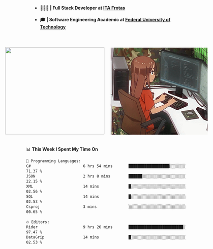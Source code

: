 <body style="margin-bottom: 40px; gap: 20px">
  <div style="display: flex; flex-direction: column; width: auto; margin: 0 auto; padding: 20px;">
    <ul style="flex: 1; margin-bottom: 20px;">
      <li><h4>🧑🏽‍💻 | Full Stack Developer at <a href="https://itafrotas.com//">ITA Frotas</a></h4></li>
      <li><h4>🎓 | Software Engineering Academic at <a href="http://www.utfpr.edu.br/">Federal University of Technology</a></h4></li>
      <br/>
    </ul>
    <div style="display: flex; justify-content: center; align-items: center; gap: 20px;">
      <a href="https://skillicons.dev">
        <img width="312" height="274" src="https://skillicons.dev/icons?i=cs,dotnet,php,laravel,ts,js,nodejs,react,swift,java,adonis,postgres,mysql,mongodb,postman,c,heroku,gradle,npm,flutter,docker,aws,redis,kubernetes&theme=light&&perline=4" />
      </a>
      <img width="312" height="274" src="assets/umiko.gif" alt="Computer Boy" />
    </div>
  </div>
</body>


<!--START_SECTION:waka-->
📊 **This Week I Spent My Time On** 

```text
💬 Programming Languages: 
C#                       6 hrs 54 mins       ██████████████████░░░░░░░   71.37 % 
JSON                     2 hrs 8 mins        ██████░░░░░░░░░░░░░░░░░░░   22.15 % 
XML                      14 mins             █░░░░░░░░░░░░░░░░░░░░░░░░   02.56 % 
SQL                      14 mins             █░░░░░░░░░░░░░░░░░░░░░░░░   02.53 % 
Csproj                   3 mins              ░░░░░░░░░░░░░░░░░░░░░░░░░   00.65 % 

🔥 Editors: 
Rider                    9 hrs 26 mins       ████████████████████████░   97.47 % 
DataGrip                 14 mins             █░░░░░░░░░░░░░░░░░░░░░░░░   02.53 % 
```


<!--END_SECTION:waka-->

<!--
**danielr0d/danielr0d** is a ✨ _special_ ✨ repository because its `README.md` (this file) appears on your GitHub profile.

Here are some ideas to get you started:

- 🔭 I’m currently working on ...
- 🌱 I’m currently learning ...
- 👯 I’m looking to collaborate on ...
- 🤔 I’m looking for help with ...
- 💬 Ask me about ...
- 📫 How to reach me: ...
- 😄 Pronouns: ...
- ⚡ Fun fact: ...
-->
